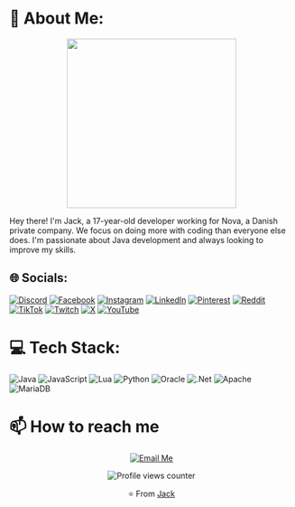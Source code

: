 # 💫 About Me:
<div align="center">
  <img src="https://media.giphy.com/media/qgQUggAC3Pfv687qPC/giphy.gif" width="300" />
</div>

Hey there! I'm Jack, a 17-year-old developer working for Nova, a Danish private company. We focus on doing more with coding than everyone else does. I'm passionate about Java development and always looking to improve my skills.

## 🌐 Socials:
[![Discord](https://img.shields.io/badge/Discord-%237289DA.svg?logo=discord&logoColor=white)](https://discord.gg/jackharvest) [![Facebook](https://img.shields.io/badge/Facebook-%231877F2.svg?logo=Facebook&logoColor=white)](https://facebook.com/jackharvest) [![Instagram](https://img.shields.io/badge/Instagram-%23E4405F.svg?logo=Instagram&logoColor=white)](https://instagram.com/jackharvest) [![LinkedIn](https://img.shields.io/badge/LinkedIn-%230077B5.svg?logo=linkedin&logoColor=white)](https://linkedin.com/in/jackharvest) [![Pinterest](https://img.shields.io/badge/Pinterest-%23E60023.svg?logo=Pinterest&logoColor=white)](https://pinterest.com/jackharvest) [![Reddit](https://img.shields.io/badge/Reddit-%23FF4500.svg?logo=Reddit&logoColor=white)](https://reddit.com/user/jackharvest) [![TikTok](https://img.shields.io/badge/TikTok-%23000000.svg?logo=TikTok&logoColor=white)](https://tiktok.com/@jackharvest) [![Twitch](https://img.shields.io/badge/Twitch-%239146FF.svg?logo=Twitch&logoColor=white)](https://twitch.tv/jackharvest) [![X](https://img.shields.io/badge/X-black.svg?logo=X&logoColor=white)](https://x.com/jackharvest) [![YouTube](https://img.shields.io/badge/YouTube-%23FF0000.svg?logo=YouTube&logoColor=white)](https://youtube.com/@jackharvest) 

# 💻 Tech Stack:
![Java](https://img.shields.io/badge/java-%23ED8B00.svg?style=for-the-badge&logo=openjdk&logoColor=white) ![JavaScript](https://img.shields.io/badge/javascript-%23323330.svg?style=for-the-badge&logo=javascript&logoColor=%23F7DF1E) ![Lua](https://img.shields.io/badge/lua-%232C2D72.svg?style=for-the-badge&logo=lua&logoColor=white) ![Python](https://img.shields.io/badge/python-3670A0?style=for-the-badge&logo=python&logoColor=ffdd54) ![Oracle](https://img.shields.io/badge/Oracle-F80000?style=for-the-badge&logo=oracle&logoColor=white) ![.Net](https://img.shields.io/badge/.NET-5C2D91?style=for-the-badge&logo=.net&logoColor=white) ![Apache](https://img.shields.io/badge/apache-%23D42029.svg?style=for-the-badge&logo=apache&logoColor=white) ![MariaDB](https://img.shields.io/badge/MariaDB-003545?style=for-the-badge&logo=mariadb&logoColor=white)

# 📫 How to reach me
<div align="center">
  
[![Email Me](https://img.shields.io/badge/Email-D14836?style=for-the-badge&logo=gmail&logoColor=white)](mailto:your.email@example.com)

</div>

<div align="center">
  <img src="https://komarev.com/ghpvc/?username=jackharvest-eu&style=flat-square&color=blue" alt="Profile views counter"/>
  
  ⭐️ From [Jack](https://github.com/jackharvest-eu)
</div>
